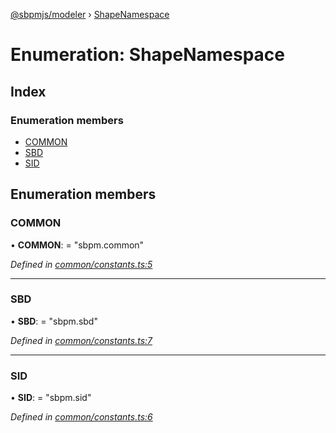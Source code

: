 [@sbpmjs/modeler](../README.md) › [ShapeNamespace](shapenamespace.md)

# Enumeration: ShapeNamespace

## Index

### Enumeration members

* [COMMON](shapenamespace.md#common)
* [SBD](shapenamespace.md#sbd)
* [SID](shapenamespace.md#sid)

## Enumeration members

###  COMMON

• **COMMON**: = "sbpm.common"

*Defined in [common/constants.ts:5](https://github.com/mkolodiy/sbpmjs/blob/6939d2f/packages/sbpm-modeler/lib/common/constants.ts#L5)*

___

###  SBD

• **SBD**: = "sbpm.sbd"

*Defined in [common/constants.ts:7](https://github.com/mkolodiy/sbpmjs/blob/6939d2f/packages/sbpm-modeler/lib/common/constants.ts#L7)*

___

###  SID

• **SID**: = "sbpm.sid"

*Defined in [common/constants.ts:6](https://github.com/mkolodiy/sbpmjs/blob/6939d2f/packages/sbpm-modeler/lib/common/constants.ts#L6)*
